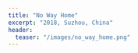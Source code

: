 ```yaml
---
title: "No Way Home"
excerpt: "2018, Suzhou, China"
header:
  teaser: "/images/no_way_home.png"
---
```


